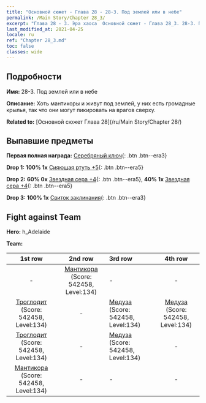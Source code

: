 ```yaml
---
title: "Основной сюжет - Глава 28 - 28-3. Под землей или в небе"
permalink: /Main Story/Chapter 28_3/
excerpt: "Глава 28 - 3. Эра хаоса  Основной сюжет - Глава 28_3. 28-3. Под землей или в небе"
last_modified_at: 2021-04-25
locale: ru
ref: "Chapter 28_3.md"
toc: false
classes: wide
---
```


## Подробности

 **Имя:** 28-3. Под землей или в небе

 **Описание:** Хоть мантикоры и живут под землей, у них есть громадные крылья, так что они могут пикировать на врагов сверху.

 **Related to:** [Основной сюжет Глава 28](/ru/Main Story/Chapter 28/)

## Выпавшие предметы

 **Первая полная награда:** [Серебряный ключ](/ItemsRU/con_693/){: .btn .btn--era3}

 **Drop 1:** **100% 1x** [Сияющая ртуть +5](/ItemsRU/mat_98/){: .btn .btn--era5}

 **Drop 2:** **60% 0x** [Звездная сера +4](/ItemsRU/mat_92/){: .btn .btn--era5}, **40% 1x** [Звездная сера +4](/ItemsRU/mat_92/){: .btn .btn--era5}

 **Drop 3:** **100% 1x** [Свиток заклинания](/ItemsRU/con_694/){: .btn .btn--era3}


## Fight against Team
 **Hero:** h_Adelaide

 **Team:**


  | 1st row | 2nd row | 3rd row | 4th row |
  |:----:|:----:|:----|:----:|
  | - | [Мантикора](/ru/units/Manticore/) (Score: 542458, Level:134)  | - | - |
  | [Троглодит](/ru/units/Troglodyte/) (Score: 542458, Level:134)  | - | [Медуза](/ru/units/Medusa/) (Score: 542458, Level:134)  | [Медуза](/ru/units/Medusa/) (Score: 542458, Level:134)  |
  | [Троглодит](/ru/units/Troglodyte/) (Score: 542458, Level:134)  | - | [Медуза](/ru/units/Medusa/) (Score: 542458, Level:134)  | - |
  | [Мантикора](/ru/units/Manticore/) (Score: 542458, Level:134)  | - | - | - |


